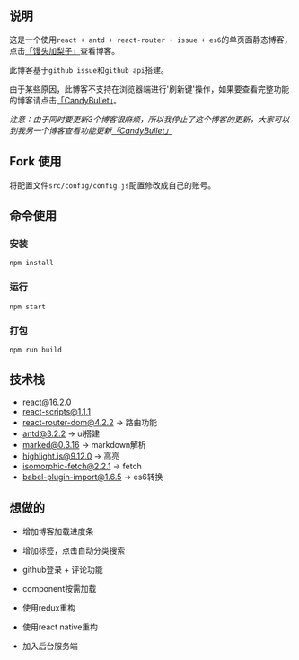 ## 说明

这是一个使用```react + antd + react-router + issue + es6```的单页面静态博客，点击[「馒头加梨子」](https://sishenhei7.github.io/react-blog)查看博客。

此博客基于```github issue```和```github api```搭建。

由于某些原因，此博客不支持在浏览器端进行'刷新键'操作，如果要查看完整功能的博客请点击[「CandyBullet」](https://candybullet.github.io)。

*注意：由于同时要更新3个博客很麻烦，所以我停止了这个博客的更新，大家可以到我另一个博客查看功能更新[「CandyBullet」](https://candybullet.github.io)*

## Fork 使用

将配置文件```src/config/config.js```配置修改成自己的账号。

## 命令使用

### 安装

```
npm install
```

### 运行

```
npm start
```

### 打包

```
npm run build
```

## 技术栈

- react@16.2.0
- react-scripts@1.1.1
- react-router-dom@4.2.2      -> 路由功能
- antd@3.2.2                  -> ui搭建
- marked@0.3.16               -> markdown解析
- highlight.js@9.12.0         -> 高亮
- isomorphic-fetch@2.2.1      -> fetch
- babel-plugin-import@1.6.5   -> es6转换

## 想做的

- 增加博客加载进度条

- 增加标签，点击自动分类搜索

- github登录 + 评论功能

- component按需加载

- 使用redux重构

- 使用react native重构

- 加入后台服务端














